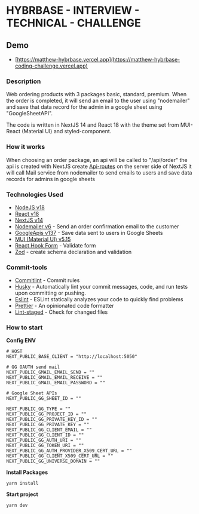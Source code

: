 # HYBRBASE - INTERVIEW - TECHNICAL - CHALLENGE

## Demo

- [https://matthew-hybrbase.vercel.app](https://matthew-hybrbase-coding-challenge.vercel.app)

### Description

Web ordering products with 3 packages basic, standard, premium. When the order is completed, it will send an email to the user using "nodemailer" and save that data record for the admin in a google sheet using "GoogleSheetAPI".

The code is written in NextJS 14 and React 18 with the theme set from MUI-React (Material UI) and styled-component.

### How it works

When choosing an order package, an api will be called to "/api/order" the api is created with NextJS create [Api-routes](https://nextjs.org/docs/pages/building-your-application/routing/api-routes) on the server side of NextJS it will call
Mail service from nodemailer to send emails to users and save data records for admins in google sheets

### Technologies Used

- [NodeJS v18](https://nodejs.org/en)
- [React v18](https://react.dev)
- [NextJS v14](https://nextjs.org)
- [Nodemailer v6](https://www.npmjs.com/package/nodemailer) - Send an order confirmation email to the customer
- [GoogleApis v137](https://www.npmjs.com/package/googleapis) - Save data sent to users in Google Sheets
- [MUI (Material UI) v5.15](https://mui.com)
- [React Hook Form](https://react-hook-form.com) - Validate form
- [Zod](https://zod.dev) - create schema declaration and validation

### Commit-tools

- [Commitlint]() - Commit rules
- [Husky]() - Automatically lint your commit messages, code, and run tests upon committing or pushing.
- [Eslint]() - ESLint statically analyzes your code to quickly find problems
- [Prettier]() - An opinionated code formatter
- [Lint-staged]() - Check for changed files

### How to start

**Config ENV**

```shell
# HOST
NEXT_PUBLIC_BASE_CLIENT = "http://localhost:5050"

# GG OAUTH send mail
NEXT_PUBLIC_GMAIL_EMAIL_SEND = ""
NEXT_PUBLIC_GMAIL_EMAIL_RECEIVE = ""
NEXT_PUBLIC_GMAIL_EMAIL_PASSWORD = ""

# Google Sheet APIs
NEXT_PUBLIC_GG_SHEET_ID = ""

NEXT_PUBLIC_GG_TYPE = ""
NEXT_PUBLIC_GG_PROJECT_ID = ""
NEXT_PUBLIC_GG_PRIVATE_KEY_ID = ""
NEXT_PUBLIC_GG_PRIVATE_KEY = ""
NEXT_PUBLIC_GG_CLIENT_EMAIL = ""
NEXT_PUBLIC_GG_CLIENT_ID = ""
NEXT_PUBLIC_GG_AUTH_URI = ""
NEXT_PUBLIC_GG_TOKEN_URI = ""
NEXT_PUBLIC_GG_AUTH_PROVIDER_X509_CERT_URL = ""
NEXT_PUBLIC_GG_CLIENT_X509_CERT_URL = ""
NEXT_PUBLIC_GG_UNIVERSE_DOMAIN = ""
```

**Install Packages**

```shell
yarn install
```

**Start project**

```shell
yarn dev
```
